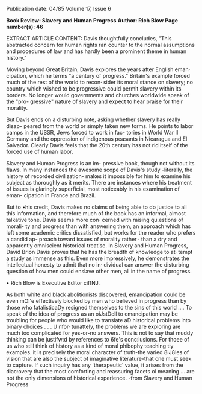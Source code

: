 Publication date: 04/85
Volume 17, Issue 6

**Book Review: Slavery and Human Progress**
**Author: Rich Blow**
**Page number(s): 46**

EXTRACT ARTICLE CONTENT:
Davis thoughtfully concludes, "This 
abstracted concern for human rights 
ran counter to the normal assumptions 
and procedures of law and has hardly 
been a prominent theme in human 
history." 

Moving beyond Great Britain, Davis 
explores the years after English eman· 
cipation, which he terms "a century of 
progress." Britain's example 
forced 
much of the rest of the world to recon· 
sider its moral stance on slavery; no 
country which wished to be progressive 
could permit slavery within its borders. 
No longer would governments and 
churches worldwide speak of the "pro-
gressive" nature of slavery and expect to 
hear praise for their morality. 

But Davis ends on a disturbing note, 
asking whether slavery has really disap-
peared from the world or simply taken 
new forms. He points to labor camps in 
the USSR, Jews forced to work in fac-
tories in World War II Germany and 
the oppression of indigenous peasants 
in Nicaragua and El Salvador. Clearly 
Davis feels that the 20th century has not 
rid itself of the forced use of human 
labor. 

Slavery and Human Progress is an im-
pressive book, though not without its 
flaws. In many instances the awesome 
scope of Davis's study -literally, the 
history of recorded civilization- makes 
it impossible for him to examine his 
subject as thoroughly as it merits. There 
are instances where his treatment of 
issues is glaringly superficial, most 
noticeably in his examination of eman-
cipation in France and Brazil. 

But to •his credit, Davis makes no 
claims of being able to do justice to all 
this information, and therefore much of 
the book has an informal, almost 
talkative tone. Davis seems more con· 
cerned with raising qu.estions of morali-
ty and progress than with answering 
them, an approach which has left some 
academic critics dissatisfied, but works 
for the reader who prefers a candid ap-
proach toward issues of morality rather · 
than a dry and apparently omniscient 
historical treatise. In Slavery and Human 
Progress, David Brion Davis proves that 
he has the breadth of knowledge to at· 
tempt a study as immense as this. Even 
more impressively, he demonstrates the 
intellectual honesty to admit that no in· 
dividual can answer the disturbing 
question of how men could enslave 
other men, all in the name of progress. 

• 
Rich Blow is Executive Editor ciffNJ.


As both white and black abolitionists discovered, emancipation could be even 
mOI'e effectively blocked by men who believed in progress than by those who 
fatalisticaDy resigned themselves to the sins of this world .... To speak of the 
idea of progress as an oiJstDcll to emancipation may be troubling for people who 
would like to translate aD historical problems into binary choices . . . U nfor· 
tunattely, the problems we are exploring are much too complicated for yes-or-no 
answers. This is not to say that muddy thinking can be justifw:d by references to 
6fe's oonc:lusions. For thoee of us who still think of history as a kind of moral 
phibophy teaching tiy examples. it is precisely the moral character of 
truth-the varied 8IJ8Ies of vision that are also the subject of imaginative 
literature-that cne must seek to capture. If such inquiry has any 'therapeutic' 
value, it arises from the diac:overy that the most comforting and reassuring 
facets ol meaning ... are not the only dimensions of historical experience. 
-from Slavery and Human Progress
